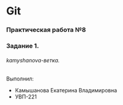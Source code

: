 # Git
### Практическая работа №8
### Задание 1.
###### kamyshanova-ветка. 

Выполнил:
* Камышанова Екатерина Владимировна
* УВП-221

